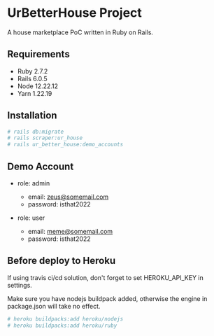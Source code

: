 # UrBetterHouse Project

A house marketplace PoC written in Ruby on Rails.

## Requirements

* Ruby 2.7.2
* Rails 6.0.5
* Node 12.22.12
* Yarn 1.22.19

## Installation

```bash
# rails db:migrate
# rails scraper:ur_house
# rails ur_better_house:demo_accounts
```

## Demo Account

* role: admin
  * email: zeus@somemail.com
  * password: isthat2022

* role: user
  * email: meme@somemail.com
  * password: isthat2022

## Before deploy to Heroku

If using travis ci/cd solution, don't forget to set HEROKU_API_KEY in settings.

Make sure you have nodejs buildpack added, otherwise the engine in package.json
will take no effect.

```bash
# heroku buildpacks:add heroku/nodejs
# heroku buildpacks:add heroku/ruby
```
